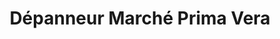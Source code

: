 ---
title: "Dépanneur Marché Prima Vera"
url: /montreal/depanneur-marche-prima-vera/
shop: convenience
---